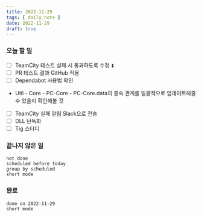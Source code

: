 ```yaml
---
title: 2022-11-29
tags: [ daily_note ]
date: 2022-11-29
draft: true
---
```

### 오늘 할 일
- [ ] TeamCity 테스트 실패 시 통과하도록 수정 ⏫ 
- [ ] PR 테스트 결과 GitHub 적용
- [ ] Dependabot 사용법 확인
- Util - Core - PC-Core - PC-Core.data의 종속 관계를 일괄적으로 
  업데이트해줄 수 있을지 확인해볼 것
- [ ] TeamCity 실패 알림 Slack으로 전송
- [ ] DLL 난독화
- [ ] Tig 스터디

### 끝나지 않은 일
```tasks
not done
scheduled before today
group by scheduled
short mode
```

### 완료
```tasks
done on 2022-11-29
short mode
```